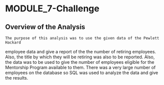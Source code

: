 # MODULE_7-Challenge

## Overview of the Analysis

    The purpose of this analysis was to use the given data of the Pewlett Hackard
employee data and give a report of the the number of retiring employees.  Also,
the title by which they will be retiring was also to be reported.  Also, the data
was to be used to give the number of employees eligible for the Mentorship Program 
available to them.  There was a very large number of employees on the database so
SQL was used to analyze the data and give the results.
